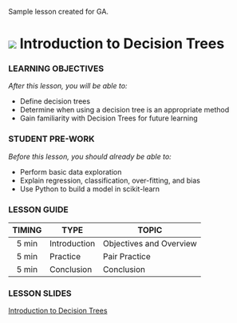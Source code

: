 Sample lesson created for GA.

# ![](https://ga-dash.s3.amazonaws.com/production/assets/logo-9f88ae6c9c3871690e33280fcf557f33.png) Introduction to Decision Trees

### LEARNING OBJECTIVES
*After this lesson, you will be able to:*

- Define decision trees
- Determine when using a decision tree is an appropriate method
- Gain familiarity with Decision Trees for future learning

### STUDENT PRE-WORK
*Before this lesson, you should already be able to:*

- Perform basic data exploration
- Explain regression, classification, over-fitting, and bias
- Use Python to build a model in scikit-learn

### LESSON GUIDE
| TIMING  | TYPE  | TOPIC  |
|:-:|---|---|
| 5 min | Introduction | Objectives and Overview |
| 5 min | Practice | Pair Practice |
| 5 min | Conclusion | Conclusion |

### LESSON SLIDES
[Introduction to Decision Trees](https://docs.google.com/presentation/d/1pN2-Yt6qhM2HnkxYdEvt5m3PswJH7N3ARQ-J_9dp84I/edit?usp=sharing)
